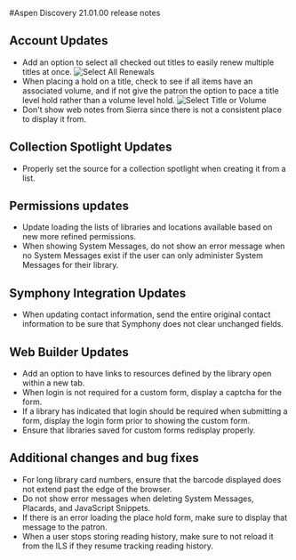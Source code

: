 #Aspen Discovery 21.01.00 release notes
## Account Updates
- Add an option to select all checked out titles to easily renew multiple titles at once. 
  ![Select All Renewals](/release_notes/images/21_01_00_select_all_renewals.png)
- When placing a hold on a title, check to see if all items have an associated volume, and if not give the patron the option to pace a title level hold rather than a volume level hold.
  ![Select Title or Volume](/release_notes/images/21_01_00_volume_hold_type.png)
- Don't show web notes from Sierra since there is not a consistent place to display it from.

## Collection Spotlight Updates
- Properly set the source for a collection spotlight when creating it from a list.  

## Permissions updates
- Update loading the lists of libraries and locations available based on new more refined permissions. 
- When showing System Messages, do not show an error message when no System Messages exist if the user can only administer System Messages for their library. 

## Symphony Integration Updates
- When updating contact information, send the entire original contact information to be sure that Symphony does not clear unchanged fields.   

## Web Builder Updates 
- Add an option to have links to resources defined by the library open within a new tab. 
- When login is not required for a custom form, display a captcha for the form. 
- If a library has indicated that login should be required when submitting a form, display the login form prior to showing the custom form. 
- Ensure that libraries saved for custom forms redisplay properly.

## Additional changes and bug fixes
- For long library card numbers, ensure that the barcode displayed does not extend past the edge of the browser. 
- Do not show error messages when deleting System Messages, Placards, and JavaScript Snippets.
- If there is an error loading the place hold form, make sure to display that message to the patron.
- When a user stops storing reading history, make sure to not reload it from the ILS if they resume tracking reading history. 